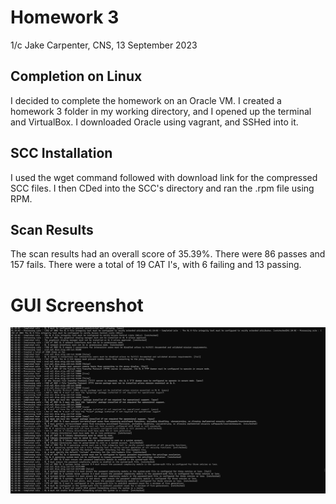 # Homework 3
1/c Jake Carpenter, CNS, 13 September 2023

## Completion on Linux
I decided to complete the homework on an Oracle VM. I created a homework 3 folder in my working directory, and I opened up the terminal and VirtualBox. I downloaded Oracle using vagrant, and SSHed into it.



## SCC Installation
I used the wget command followed with download link for the compressed SCC files. I then CDed into the SCC's directory and ran the .rpm file using RPM.


## Scan Results
  The scan results had an overall score of 35.39%. There were 86 passes and 157 fails. There were a total of 19 CAT I's, with 6 failing and 13 passing.


# GUI Screenshot
![Screenshot 1](sc1.png)
